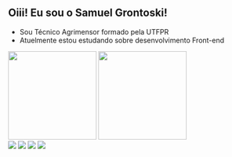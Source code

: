 ## Oiii! Eu sou o Samuel Grontoski!

- Sou Técnico Agrimensor formado pela UTFPR
- Atuelmente estou estudando sobre desenvolvimento Front-end

<div>
  <img height="180em" src="https://github-readme-stats.vercel.app/api?username=samuelGrontoski&show_icons=true&theme=blue-green&include_all_comits=true$count_private=true"/>
  <img height="180em" src="https://github-readme-stats.vercel.app/api/top-langs/?username=samuelGrontoski&layout=compact&langs_count=16&theme=blue-green"/>
</div>
  
<div>
  <a href="https://instagram.com/samuka_art3/" target="_blank"><img src="https://img.shields.io/badge/Instagram-E4405F?style=for-the-badge&logo=instagram&logoColor=white" target="_blank"></a>
  <a href="https://twitter.com/samuka_art3/" target="_blank"><img src="https://img.shields.io/badge/Twitter-1DA1F2?style=for-the-badge&logo=twitter&logoColor=white" target="_blank"></a>
    <a href="mailto:samuelgrontoski@gmail.com" target="_blank"><img src="https://img.shields.io/badge/Gmail-D14836?style=for-the-badge&logo=gmail&logoColor=white" target="_blank"></a>
  <a href="https://discord.gg/Ev49c66Mmq" target="_blank"><img src="https://img.shields.io/badge/Discord-7289DA?style=for-the-badge&logo=discord&logoColor=white" target="_blank"></a>
</div>
